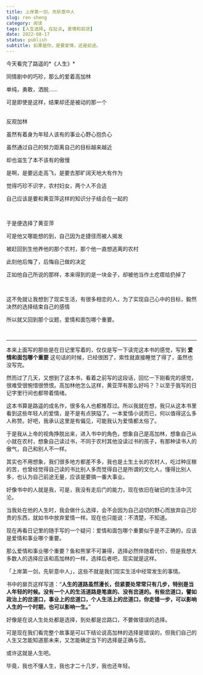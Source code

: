 ```yaml
---
title: 上岸第一剑，先斩意中人
slug: ren-sheng
category: 阅读
tags: [人生选择, 在扯淡, 爱情和前途]
date: 2022-08-17
status: publish
subtitle: 如果是你，是要爱情，还是前途。
---
```


今天看完了路遥的*《人生》*

同情剧中的巧珍，那么的爱着高加林

单纯，勇敢，洒脱……

可是即使是这样，结果却还是被动的那一个  
<br>

反观加林

虽然有着身为年轻人该有的事业心野心抱负心

虽然通过自己的努力距离自己的目标越来越近

却也滋生了本不该有的傲慢

是啊，是要远走高飞，是要去那旷阔天地大有作为

觉得巧珍不识字，农村妇女，两个人不合适

自己应该是要和黄亚萍这样的知识分子结合在一起的  


<br>

于是便选择了黄亚萍

可是他又哪能想的到，自己因为走捷径而被人揭发

被赶回到生他养他的那个农村，那个他一直想逃离的农村

此刻他后悔了，后悔自己做的决定

正如他自己所说的那样，本来得到的是一块金子，却被他当作土疙瘩给扔掉了

<br>




这不免就让我想到了现实生活，有很多相恋的人，为了实现自己心中的目标，毅然决然的选择结束自己的感情



所以就又回到那个议题，爱情和面包哪个重要。

<br>



------



本来上面写的那些是在日记里写着的，仅仅是写一下读完这本书的感觉，写到 **爱情和面包哪个重要** 这句话的时候，已经很困了，索性就直接睡觉了得了，虽然也没写完。



然而过了几天，又想到了这本书，看着之前写的这段话，回忆一下刚看完的感觉，很难受很惋惜很愤恨。高加林他怎么这样，黄亚萍有那么好吗？？以至于我写的日记字里行间也都带着情绪。



这本书算是路遥的成名作，很多名人也都推荐过。所以我就在想，我只从这本书里看到这些年轻人的爱情，是不是有点狭隘了。一本爱情小说而已，何以值得这么多人称赞。好吧，我承认这里是有偏见，可能我认为爱情都太俗了。



于是我从上帝的视角挣脱出来，进入书中的角色，想象自己是高加林，想象自己从小就在农村，想象自己读过书，不同于农村其他没读过书的孩子，有那种读书人的傲气，自己和别人不一样。



其实也不用想象，我们很多地方都差不多，我也是土生土长的农村人，吃过种庄稼的苦，也曾经觉得自己读的书比别人多而觉得自己是所谓的文化人，懂得比别人多，也认为自己前途无量，应该是要搞一番大事业。



好像书中的人就是我，可是，我没有走后门的能力，现在依旧在破旧的生活中沉沦。



当我处在他的人生时，我会做什么选择，会不会因为自己迫切的野心而放弃自己珍贵的东西，就如书中放弃爱情一样。现在也只能说：不清楚，不知道。



现在再看日记里的随手写的一个疑问：爱情和面包哪个重要似乎是不正确的，应该是爱情和事业哪个重要。



那么爱情和事业哪个重要？鱼和熊掌不可兼得，选择必然伴随着代价，但是我想大多数人的选择应该和高加林的一样，选择后者吧，现实就是这样。



「上岸第一剑，先斩意中人」，这些不就是我们现实生活中经常发生的事情。

书中的扉页这样写道：“**人生的道路虽然漫长，但紧要处常常只有几步，特别是当人年轻的时候。没有一个人的生活道路是笔直的、没有岔道的。有些岔道口，譬如政治上的岔道口，事业上的岔道口，个人生活上的岔道口，你走错一步，可以影响人生的一个时期，也可以影响一生。**”



好像是在说人生处处都是选择，到处都是岔路口，不要做错误的选择。



可是现在我们看完整个故事是可以下结论说高加林的选择是错误的，但我们自己的人生又怎能知道那未来，又怎能确定当下的选择是正确与否。



或许这就是人生吧。



毕竟，我也不懂人生，我也才二十几岁，我也还年轻。
